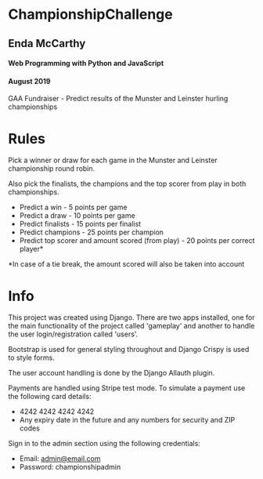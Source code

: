 # ChampionshipChallenge

## Enda McCarthy

#### Web Programming with Python and JavaScript

#### August 2019

GAA Fundraiser - Predict results of the Munster and Leinster hurling championships

# Rules
Pick a winner or draw for each game in the Munster and Leinster championship round robin.

Also pick the finalists, the champions and the top scorer from play in both championships.

- Predict a win - 5 points per game
- Predict a draw - 10 points per game
- Predict finalists - 15 points per finalist
- Predict champions - 25 points per champion
- Predict top scorer and amount scored (from play) - 20 points per correct player*

*In case of a tie break, the amount scored will also be taken into account

# Info
This project was created using Django. There are two apps installed, one for the main functionality of the project called 'gameplay' and another to handle the user login/registration called 'users'.

Bootstrap is used for general styling throughout and Django Crispy is used to style forms.

The user account handling is done by the Django Allauth plugin.

Payments are handled using Stripe test mode. To simulate a payment use the following card details:

- 4242 4242 4242 4242
- Any expiry date in the future and any numbers for security and ZIP codes

Sign in to the admin section using the following credentials:

- Email: admin@email.com
- Password: championshipadmin